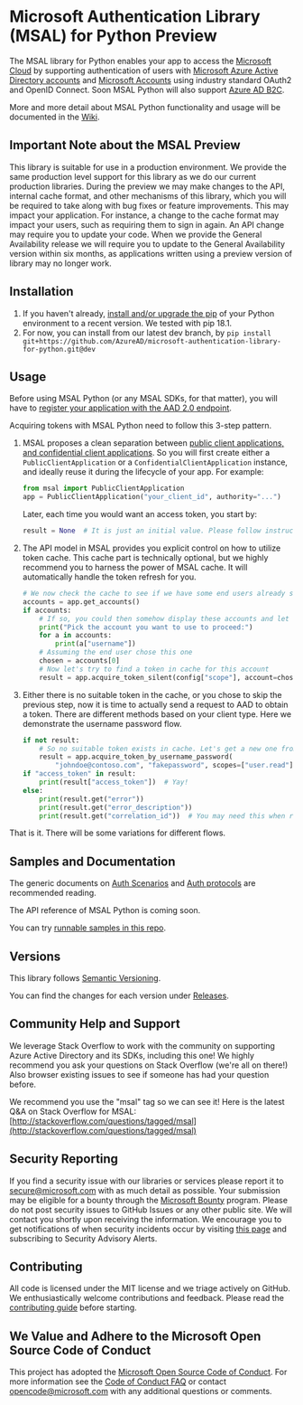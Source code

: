 # Microsoft Authentication Library (MSAL) for Python Preview

The MSAL library for Python enables your app to access the
[Microsoft Cloud](https://cloud.microsoft.com)
by supporting authentication of users with
[Microsoft Azure Active Directory accounts](https://azure.microsoft.com/en-us/services/active-directory/)
and [Microsoft Accounts](https://account.microsoft.com) using industry standard OAuth2 and OpenID Connect.
Soon MSAL Python will also support [Azure AD B2C](https://azure.microsoft.com/services/active-directory-b2c/).

More and more detail about MSAL Python functionality and usage will be documented in the
[Wiki](https://github.com/AzureAD/microsoft-authentication-library-for-python/wiki).

## Important Note about the MSAL Preview

This library is suitable for use in a production environment.
We provide the same production level support for this library as we do our current production libraries.
During the preview we may make changes to the API, internal cache format, and other mechanisms of this library,
which you will be required to take along with bug fixes or feature improvements.
This may impact your application.
For instance, a change to the cache format may impact your users, such as requiring them to sign in again.
An API change may require you to update your code.
When we provide the General Availability release
we will require you to update to the General Availability version within six months,
as applications written using a preview version of library may no longer work.

## Installation

1. If you haven't already, [install and/or upgrade the pip](https://pip.pypa.io/en/stable/installing/)
   of your Python environment to a recent version. We tested with pip 18.1.
2. For now, you can install from our latest dev branch, by `pip install git+https://github.com/AzureAD/microsoft-authentication-library-for-python.git@dev`

## Usage

Before using MSAL Python (or any MSAL SDKs, for that matter), you will have to
[register your application with the AAD 2.0 endpoint](https://docs.microsoft.com/en-us/azure/active-directory/develop/quickstart-v2-register-an-app).

Acquiring tokens with MSAL Python need to follow this 3-step pattern.

1. MSAL proposes a clean separation between
   [public client applications, and confidential client applications](https://tools.ietf.org/html/rfc6749#section-2.1).
   So you will first create either a `PublicClientApplication` or a `ConfidentialClientApplication` instance,
   and ideally reuse it during the lifecycle of your app. For example:

   ```python
   from msal import PublicClientApplication
   app = PublicClientApplication("your_client_id", authority="...")
   ```
   
   Later, each time you would want an access token, you start by:
   ```python
   result = None  # It is just an initial value. Please follow instructions below.
   ```

2. The API model in MSAL provides you explicit control on how to utilize token cache.
   This cache part is technically optional, but we highly recommend you to harness the power of MSAL cache.
   It will automatically handle the token refresh for you.

   ```python
   # We now check the cache to see if we have some end users already signed in before.
   accounts = app.get_accounts()
   if accounts:
       # If so, you could then somehow display these accounts and let end user choose
       print("Pick the account you want to use to proceed:")
       for a in accounts:
           print(a["username"])
       # Assuming the end user chose this one
       chosen = accounts[0]
       # Now let's try to find a token in cache for this account
       result = app.acquire_token_silent(config["scope"], account=chosen)
   ```

3. Either there is no suitable token in the cache, or you chose to skip the previous step,
   now it is time to actually send a request to AAD to obtain a token.
   There are different methods based on your client type. Here we demonstrate the username password flow.

   ```python
   if not result:
       # So no suitable token exists in cache. Let's get a new one from AAD.
       result = app.acquire_token_by_username_password(
           "johndoe@contoso.com", "fakepassword", scopes=["user.read"])
   if "access_token" in result:
       print(result["access_token"])  # Yay!
   else:
       print(result.get("error"))
       print(result.get("error_description"))
       print(result.get("correlation_id"))  # You may need this when reporting a bug
   ```

That is it. There will be some variations for different flows.


## Samples and Documentation

The generic documents on
[Auth Scenarios](https://docs.microsoft.com/en-us/azure/active-directory/develop/authentication-scenarios)
and
[Auth protocols](https://docs.microsoft.com/en-us/azure/active-directory/develop/active-directory-v2-protocols)
are recommended reading.

The API reference of MSAL Python is coming soon.

You can try [runnable samples in this repo](https://github.com/AzureAD/microsoft-authentication-library-for-python/tree/dev/sample).


## Versions

This library follows [Semantic Versioning](http://semver.org/).

You can find the changes for each version under
[Releases](https://github.com/AzureAD/microsoft-authentication-library-for-python/releases).

## Community Help and Support

We leverage Stack Overflow to work with the community on supporting Azure Active Directory and its SDKs, including this one!
We highly recommend you ask your questions on Stack Overflow (we're all on there!)
Also browser existing issues to see if someone has had your question before.

We recommend you use the "msal" tag so we can see it!
Here is the latest Q&A on Stack Overflow for MSAL:
[http://stackoverflow.com/questions/tagged/msal](http://stackoverflow.com/questions/tagged/msal)

## Security Reporting

If you find a security issue with our libraries or services please report it to [secure@microsoft.com](mailto:secure@microsoft.com) with as much detail as possible. Your submission may be eligible for a bounty through the [Microsoft Bounty](http://aka.ms/bugbounty) program. Please do not post security issues to GitHub Issues or any other public site. We will contact you shortly upon receiving the information. We encourage you to get notifications of when security incidents occur by visiting [this page](https://technet.microsoft.com/en-us/security/dd252948) and subscribing to Security Advisory Alerts.

## Contributing

All code is licensed under the MIT license and we triage actively on GitHub. We enthusiastically welcome contributions and feedback. Please read the [contributing guide](./contributing.md) before starting.

## We Value and Adhere to the Microsoft Open Source Code of Conduct

This project has adopted the [Microsoft Open Source Code of Conduct](https://opensource.microsoft.com/codeofconduct/). For more information see the [Code of Conduct FAQ](https://opensource.microsoft.com/codeofconduct/faq/) or contact [opencode@microsoft.com](mailto:opencode@microsoft.com) with any additional questions or comments.
